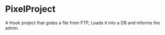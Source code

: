 # PixelProject
A Hook project that grabs a file from FTP, Loads it into a DB and informs the admin.
